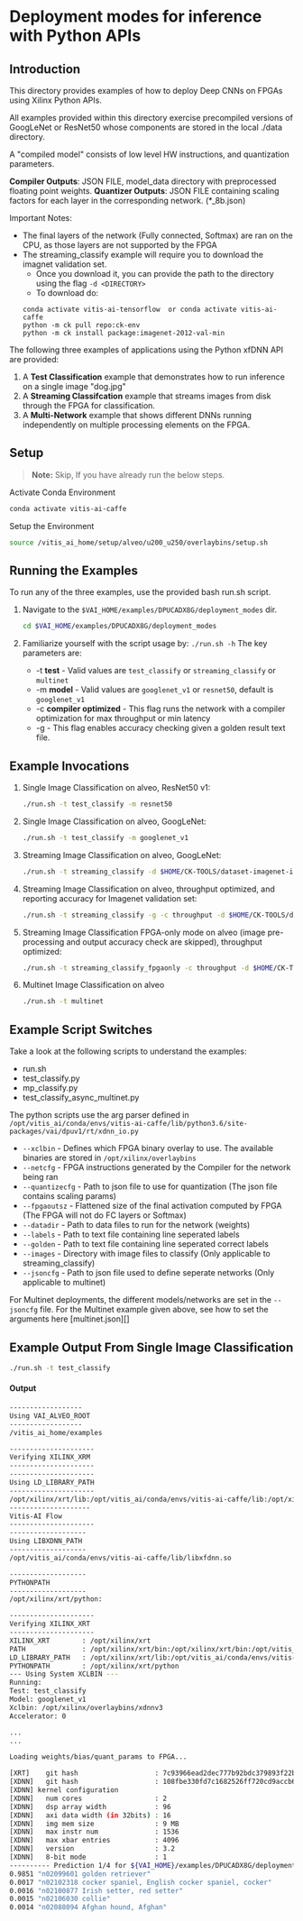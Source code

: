 # Deployment modes for inference with Python APIs

## Introduction
This directory provides examples of how to deploy Deep CNNs on FPGAs using Xilinx Python APIs.

All examples provided within this directory exercise precompiled versions of GoogLeNet or ResNet50 whose components are stored in the local ./data directory.

A "compiled model" consists of low level HW instructions, and quantization parameters.

**Compiler Outputs**:  JSON FILE, model_data directory with preprocessed floating point weights.
**Quantizer Outputs**: JSON FILE containing scaling factors for each layer in the corresponding network. (*_8b.json)

Important Notes:
 - The final layers of the network (Fully connected, Softmax) are ran on the CPU, as those layers are not supported by the FPGA
 - The streaming_classify example will require you to download the imagnet validation set.
   - Once you download it, you can provide the path to the directory using the flag `-d <DIRECTORY>`
   - To download do:
   ```
   conda activate vitis-ai-tensorflow  or conda activate vitis-ai-caffe
   python -m ck pull repo:ck-env
   python -m ck install package:imagenet-2012-val-min
   ```

The following three examples of applications using the Python xfDNN API are provided:

1. A **Test Classification** example that demonstrates how to run inference on a single image "dog.jpg"
2. A **Streaming Classifcation** example that streams images from disk through the FPGA for classification.
3. A **Multi-Network** example that shows different DNNs running independently on multiple processing elements on the FPGA.

## Setup

> **Note:** Skip, If you have already run the below steps.

Activate Conda Environment
  ```sh
  conda activate vitis-ai-caffe
  ```

Setup the Environment

  ```sh
  source /vitis_ai_home/setup/alveo/u200_u250/overlaybins/setup.sh
  ```

## Running the Examples

To run any of the three examples, use the provided bash run.sh script.

1. Navigate to the `$VAI_HOME/examples/DPUCADX8G/deployment_modes` dir.
    ```sh
    cd $VAI_HOME/examples/DPUCADX8G/deployment_modes
    ```

2. Familiarize yourself with the script usage by:
  `./run.sh -h`
  The key parameters are:
    - -t **test** - Valid values are `test_classify` or `streaming_classify` or `multinet`
    - -m **model** - Valid values are `googlenet_v1` or `resnet50`, default is `googlenet_v1`
    - -c **compiler optimized** - This flag runs the network with a compiler optimization for max throughput or min latency
    - -g - This flag enables accuracy checking given a golden result text file.

## Example Invocations
1. Single Image Classification on alveo, ResNet50 v1:
    ```sh
    ./run.sh -t test_classify -m resnet50
    ```
2. Single Image Classification on alveo, GoogLeNet:
    ```sh
    ./run.sh -t test_classify -m googlenet_v1
    ```
3. Streaming Image Classification on alveo, GoogLeNet:
    ```sh
    ./run.sh -t streaming_classify -d $HOME/CK-TOOLS/dataset-imagenet-ilsvrc2012-val-min
    ```
4. Streaming Image Classification on alveo, throughput optimized, and reporting accuracy for Imagenet validation set:
    ```sh
    ./run.sh -t streaming_classify -g -c throughput -d $HOME/CK-TOOLS/dataset-imagenet-ilsvrc2012-val-min
    ```
5. Streaming Image Classification FPGA-only mode on alveo (image pre-processing and output accuracy check are skipped), throughput optimized:
    ```sh
    ./run.sh -t streaming_classify_fpgaonly -c throughput -d $HOME/CK-TOOLS/dataset-imagenet-ilsvrc2012-val-min
    ```
6. Multinet Image Classification on alveo
    ```sh
    ./run.sh -t multinet
    ```

## Example Script Switches
Take a look at the following scripts to understand the examples:
* run.sh
* test_classify.py
* mp_classify.py
* test_classify_async_multinet.py

The python scripts use the arg parser defined in `/opt/vitis_ai/conda/envs/vitis-ai-caffe/lib/python3.6/site-packages/vai/dpuv1/rt/xdnn_io.py`

- `--xclbin` 		  - Defines which FPGA binary overlay to use. The available binaries are stored in `/opt/xilinx/overlaybins`
- `--netcfg` 	    - FPGA instructions generated by the Compiler for the network being ran
- `--quantizecfg` - Path to json file to use for quantization (The json file contains scaling params)
- `--fpgaoutsz`	  - Flattened size of the final activation computed by FPGA (The FPGA will not do FC layers or Softmax)
- `--datadir`		  - Path to data files to run for the network (weights)
- `--labels`		  - Path to text file containing line seperated labels
- `--golden`		  - Path to text file containing line seperated correct labels
- `--images`	    - Directory with image files to classify (Only applicable to streaming_classify)
- `--jsoncfg`     - Path to json file used to define seperate networks (Only applicable to multinet)

For Multinet deployments, the different models/networks are set in the `--jsoncfg` file. For the Multinet example given above, see how to set the arguments here [multinet.json][]

## Example Output From Single Image Classification

  ```sh
  ./run.sh -t test_classify
  ```
  #### Output

  ```sh
------------------
Using VAI_ALVEO_ROOT
------------------
/vitis_ai_home/examples

---------------------
Verifying XILINX_XRM
---------------------
---------------------
Using LD_LIBRARY_PATH
---------------------
/opt/xilinx/xrt/lib:/opt/vitis_ai/conda/envs/vitis-ai-caffe/lib:/opt/xilinx/xrt/lib:/usr/lib:/usr/lib/x86_64-linux-gnu:/usr/local/lib:/opt/vitis_ai/conda/envs/vitis-ai-tensorflow/lib
--------------------
Vitis-AI Flow
---------------------
-------------------
Using LIBXDNN_PATH
-------------------
/opt/vitis_ai/conda/envs/vitis-ai-caffe/lib/libxfdnn.so

-------------------
PYTHONPATH
-------------------
/opt/xilinx/xrt/python:

---------------------
Verifying XILINX_XRT
---------------------
XILINX_XRT        : /opt/xilinx/xrt
PATH              : /opt/xilinx/xrt/bin:/opt/xilinx/xrt/bin:/opt/vitis_ai/conda/envs/vitis-ai-caffe/bin:/opt/vitis_ai/conda/condabin:/opt/vitis_ai/conda/bin:/opt/vitis_ai/utility:/usr/local/sbin:/usr/local/bin:/usr/sbin:/usr/bin:/sbin:/bin
LD_LIBRARY_PATH   : /opt/xilinx/xrt/lib:/opt/vitis_ai/conda/envs/vitis-ai-caffe/lib:/opt/xilinx/xrt/lib:/opt/vitis_ai/conda/envs/vitis-ai-caffe/lib:/opt/xilinx/xrt/lib:/usr/lib:/usr/lib/x86_64-linux-gnu:/usr/local/lib:/opt/vitis_ai/conda/envs/vitis-ai-tensorflow/lib
PYTHONPATH        : /opt/xilinx/xrt/python
--- Using System XCLBIN ---
Running:
 Test: test_classify
 Model: googlenet_v1
 Xclbin: /opt/xilinx/overlaybins/xdnnv3
 Accelerator: 0

...
...

Loading weights/bias/quant_params to FPGA...

[XRT]    git hash                   : 7c93966ead2dec777b92bdc379893f22b5bd561e
[XDNN]   git hash                   : 108fbe330fd7c1682526ff720cd9accb6ff3f6c0
[XDNN] kernel configuration
[XDNN]   num cores                  : 2
[XDNN]   dsp array width            : 96
[XDNN]   axi data width (in 32bits) : 16
[XDNN]   img mem size               : 9 MB
[XDNN]   max instr num              : 1536
[XDNN]   max xbar entries           : 4096
[XDNN]   version                    : 3.2
[XDNN]   8-bit mode                 : 1
---------- Prediction 1/4 for ${VAI_HOME}/examples/DPUCADX8G/deployment_modes/dog.jpg ----------
0.9851 "n02099601 golden retriever"
0.0017 "n02102318 cocker spaniel, English cocker spaniel, cocker"
0.0016 "n02100877 Irish setter, red setter"
0.0015 "n02106030 collie"
0.0014 "n02088094 Afghan hound, Afghan"

  ```
